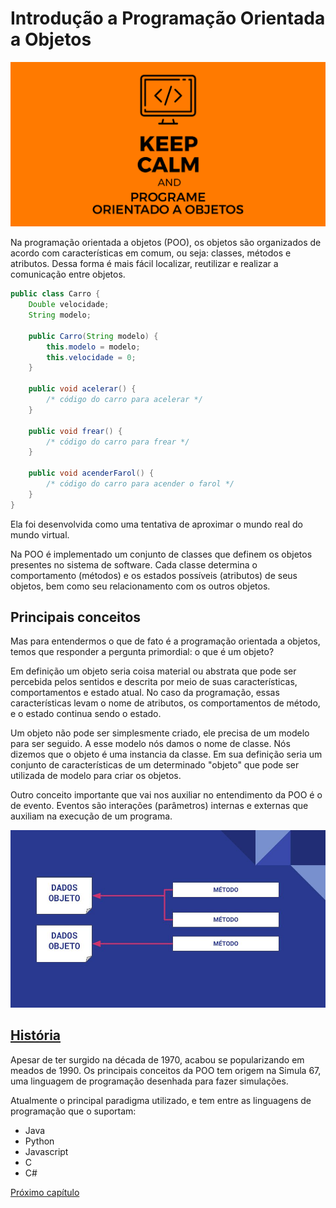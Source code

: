 # Introdução a Programação Orientada a Objetos

![keep calm and programe orientado a objetos](img/programe-orientado-a-objetos.png)

Na programação orientada a objetos (POO), os objetos são organizados de acordo com características em comum, ou seja: classes, métodos e atributos. Dessa forma é mais fácil localizar, reutilizar e realizar a comunicação entre objetos.

~~~Java
public class Carro {
    Double velocidade;
    String modelo;

    public Carro(String modelo) {
        this.modelo = modelo;
        this.velocidade = 0;
    }

    public void acelerar() {
        /* código do carro para acelerar */
    }

    public void frear() {
        /* código do carro para frear */
    }

    public void acenderFarol() {
        /* código do carro para acender o farol */
    }
}
~~~

Ela foi desenvolvida como uma tentativa de aproximar o mundo real do mundo virtual.

Na POO é implementado um conjunto de classes que definem os objetos presentes no sistema de software. Cada classe determina o comportamento (métodos) e os estados possíveis (atributos) de seus objetos, bem como seu relacionamento com os outros objetos.

## Principais conceitos

Mas para entendermos o que de fato é a programação orientada a objetos, temos que responder a pergunta primordial: o que é um objeto?
 
Em definição um objeto seria coisa material ou abstrata que pode ser percebida pelos sentidos e descrita por meio de suas características, comportamentos e estado atual. No caso da programação, essas características levam o nome de atributos, os comportamentos de método, e o estado continua sendo o estado.

Um objeto não pode ser simplesmente criado, ele precisa de um modelo para ser seguido. A esse modelo nós damos o nome de classe. Nós dizemos que o objeto é uma instancia da classe. Em sua definição seria um conjunto de características de um determinado "objeto" que pode ser utilizada de modelo para criar os objetos.

Outro conceito importante que vai nos auxiliar no entendimento da POO é o de evento. Eventos são interações (parâmetros) internas e externas que auxiliam na execução de um programa.

![paradigma orientado a objetos](img/POO.jpg)

## [História](https://pt.wikipedia.org/wiki/Programa%C3%A7%C3%A3o_orientada_a_objetos)
 
 Apesar de ter surgido na década de 1970, acabou se popularizando em meados de 1990. Os principais conceitos da POO tem origem na Simula 67, uma linguagem de programação desenhada para fazer simulações.

 Atualmente o principal paradigma utilizado, e tem entre as linguagens de programação que o suportam:
 - Java
 - Python
 - Javascript
 - C
 - C#


[Próximo capítulo](diferencaPOOEstruturada.md)
